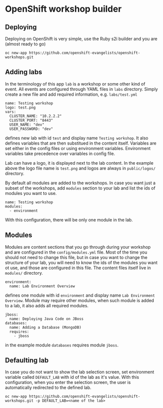 # OpenShift workshop builder

## Deploying

Deploying on OpenShift is very simple, use the Ruby s2i builder and you are 
(almost ready to go)

```
oc new-app https://github.com/openshift-evangelists/openshift-workshops.git
```

## Adding labs

In the terminology of this app `lab` is a workshop or some other kind of event. 
All events are configured through YAML files in `labs` directory. Simply create 
a new file and add required information, e.g. `labs/test.yml`

```
name: Testing workshop
logo: test.png
vars:
  CLUSTER_NAME: "10.2.2.2"
  CLUSTER_PORT: "8443"
  USER_NAME: "dev"
  USER_PASSWORD: "dev"
```

defines new lab with id `test` and display name `Testing workshop`. It also 
defines variables that are then substitued in the content itself. Variables are
set either in the config files or using environment variables. Environment
variables take precedence over variables in config file.

Lab can have a logo, it is displayed next to the lab content. In the example above
the logo file name is `test.png` and logos are always in `public/logos/` directory.

By default all modules are added to the workshops. In case you want just a 
subset of the workshops, add `modules` section to your lab and list the ids of 
modules you want to use.

```
name: Testing workshop
modules:
  - environment
```

With this configuration, there will be only one module in the lab.

## Modules

Modules are content sections that you go through during your workshop and are 
configured in the `config/modules.yml` file. Most of the time you should not need to 
change this file, but in case you want to change the structure of your lab, you 
will need to know the ids of the modules you want ot use, and those are 
configured in this file. The content files itself live in `modules/` directory.

```
environment:
  name: Lab Environment Overview
```

defines one module with id `environment` and display name 
`Lab Environment Overview`. Module may require other modules, when such module is 
added to a lab, it also adds all required modules.

```
jboss:
  name: Deploying Java Code on JBoss
databases:
  name: Adding a Database (MongoDB)
  requires:
    - jboss
```

in the example module `databases` requires module `jboss`.

## Defaulting lab

In case you do not want to show the lab selection screen, set environment 
variable called `DEFAULT_LAB` with id of the lab as it's value. With this 
configuration, when you enter the selection screen, the user is automatically 
redirected to the defined lab.

```
oc new-app https://github.com/openshift-evangelists/openshift-workshops.git -p DEFAULT_LAB=<name of the lab>
```